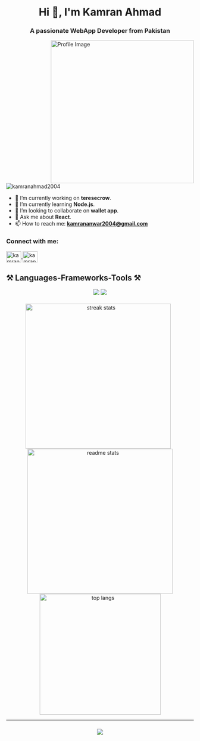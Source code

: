 <h1 align="center">Hi 👋, I'm Kamran Ahmad</h1>
<h3 align="center">A passionate WebApp Developer from Pakistan</h3>

<img src="https://miro.medium.com/v2/resize:fit:1360/1*zVnWJtyGOX_kUIDm6ccCfQ.gif" align="right" alt="Profile Image" style="width: 384px;">

<p align="left"> 
  <img src="https://komarev.com/ghpvc/?username=kamranahmad2004&label=Profile%20views&color=0e75b6&style=flat" alt="kamranahmad2004" />
</p>

- 🔭 I’m currently working on **teresecrow**.  
- 🌱 I’m currently learning **Node.js**.  
- 👯 I’m looking to collaborate on **wallet app**.  
- 💬 Ask me about **React**.  
- 📫 How to reach me: **kamrananwar2004@gmail.com**


<h3 align="left">Connect with me:</h3>
<p align="left" style="margin-bottom: 15px;">
  <a href="https://linkedin.com/in/kamran-ahmad2004" target="blank">
    <img align="center" src="https://raw.githubusercontent.com/rahuldkjain/github-profile-readme-generator/master/src/images/icons/Social/linked-in-alt.svg" alt="kamran-ahmad2004" height="30" width="40" />
  </a>
  <a href="https://instagram.com/kamran_ahmad_here" target="blank">
    <img align="center" src="https://raw.githubusercontent.com/rahuldkjain/github-profile-readme-generator/master/src/images/icons/Social/instagram.svg" alt="kamran_ahmad_here" height="30" width="40" />
  </a>
</p>


<h2>⚒ Languages-Frameworks-Tools ⚒</h2>
<div align="center" style="margin-bottom: 20px;">
    <img src="https://skillicons.dev/icons?i=react,bootstrap,html,css,git,java,javascript,python,mysql,nodejs,oracle" />
    <img src="https://skillicons.dev/icons?i=redux,sass,typescript,firebase,reactnative" /><br>
</div>


<div align="center">
  <img width="390" style="margin-right: 10px;" src="https://github-readme-streak-stats-salesp07.vercel.app/?user=kamranahmad2004&count_private=true&theme=react&border_radius=10" alt="streak stats"/>
  <img width="390" src="https://github-readme-stats-salesp07.vercel.app/api?username=kamranahmad2004&count_private=true&show_icons=true&theme=react&rank_icon=github&border_radius=10" alt="readme stats" />
  <br/>
  <img width="325" align="center" src="https://github-readme-stats-salesp07.vercel.app/api/top-langs/?username=kamranahmad2004&hide=HTML&langs_count=8&layout=compact&theme=react&border_radius=10&size_weight=0.5&count_weight=0.5&exclude_repo=github-readme-stats" alt="top langs" />
</div>


---

<h3 align="center">
    <img src="https://readme-typing-svg.herokuapp.com/?font=Righteous&size=25&center=true&vCenter=true&width=500&height=70&duration=4000&lines=Thanks+for+visiting!+✌️;+Shoot+me+a+message+on+Linkedin!;I'm+always+down+to+collab+:)">
</h3>
